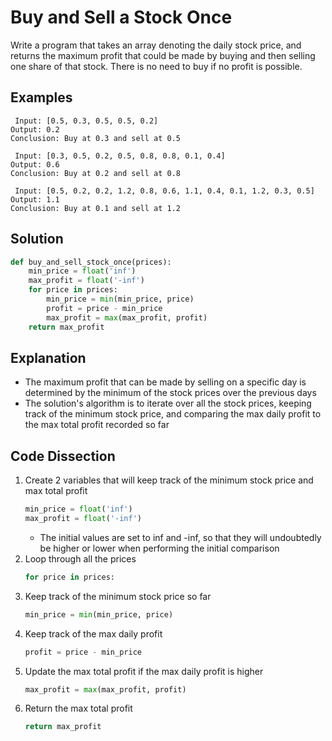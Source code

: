 # Buy and Sell a Stock Once
Write a program that takes an array denoting the daily stock price, and returns the maximum profit that could be made by buying and then selling one share of that stock. There is no need to buy if no profit is possible.

## Examples
```
 Input: [0.5, 0.3, 0.5, 0.5, 0.2]
Output: 0.2
Conclusion: Buy at 0.3 and sell at 0.5

 Input: [0.3, 0.5, 0.2, 0.5, 0.8, 0.8, 0.1, 0.4]
Output: 0.6
Conclusion: Buy at 0.2 and sell at 0.8

 Input: [0.5, 0.2, 0.2, 1.2, 0.8, 0.6, 1.1, 0.4, 0.1, 1.2, 0.3, 0.5]
Output: 1.1
Conclusion: Buy at 0.1 and sell at 1.2
```

## Solution
```python
def buy_and_sell_stock_once(prices):
    min_price = float('inf')
    max_profit = float('-inf')
    for price in prices:
        min_price = min(min_price, price)
        profit = price - min_price
        max_profit = max(max_profit, profit)
    return max_profit
```

## Explanation
* The maximum profit that can be made by selling on a specific day is determined by the minimum of the stock prices over the previous days
* The solution's algorithm is to iterate over all the stock prices, keeping track of the minimum stock price, and comparing the max daily profit to the max total profit recorded so far

## Code Dissection
1. Create 2 variables that will keep track of the minimum stock price and max total profit
    ```python
    min_price = float('inf')
    max_profit = float('-inf')
    ```
    * The initial values are set to inf and -inf, so that they will undoubtedly be higher or lower when performing the initial comparison
2. Loop through all the prices
    ```python
    for price in prices:
    ```
3. Keep track of the minimum stock price so far
    ```python
    min_price = min(min_price, price)
    ```
4. Keep track of the max daily profit
    ```python
    profit = price - min_price
    ```
5. Update the max total profit if the max daily profit is higher
    ```python
    max_profit = max(max_profit, profit)
    ```
6. Return the max total profit
    ```python
    return max_profit
    ```